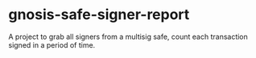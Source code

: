 # gnosis-safe-signer-report
A project to grab all signers from a multisig safe, count each transaction signed in a period of time.
